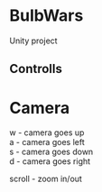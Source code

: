 # BulbWars
Unity project

## Controlls
# Camera
w - camera goes up\
a - camera goes left\
s - camera goes down\
d - camera goes right

scroll - zoom in/out
